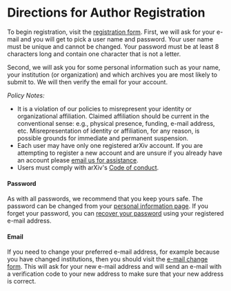 Directions for Author Registration
==================================

To begin registration, visit the [registration form](/user/register).
First, we will ask for your e-mail and you will get to pick a user name
and password. Your user name must be unique and cannot be changed. Your
password must be at least 8 characters long and contain one character
that is not a letter.

Second, we will ask you for some personal information such as your name,
your institution (or organization) and which archives you are most
likely to submit to. We will then verify the email for your account.

*Policy Notes:*

-   It is a violation of our policies to misrepresent your identity or
    organizational affiliation. Claimed affiliation should be current in
    the conventional sense: e.g., physical presence, funding, e-mail
    address, etc. Misrepresentation of identity or affiliation, for any
    reason, is possible grounds for immediate and permanent suspension.
-   Each user may have only one registered arXiv account. If you are
    attempting to register a new account and are unsure if you already
    have an account please [email us for
    assistance](mailto:help@arxiv.org).
-   Users must comply with arXiv's [Code of conduct](/help/policies/code_of_conduct).

#### Password

As with all passwords, we recommend that you keep yours safe. The
password can be changed from your [personal information page](/user/).
If you forget your password, you can [recover your
password](/user/lost_password) using your registered e-mail address.

#### <span id="emailchange"></span>Email

If you need to change your preferred e-mail address, for example because
you have changed institutions, then you should visit the [e-mail change
form](/auth/email-change-form). This will ask for your new e-mail
address and will send an e-mail with a verification code to your new
address to make sure that your new address is correct.

